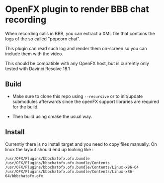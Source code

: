 OpenFX plugin to render BBB chat recording
==========================================

When recording calls in BBB, you can extract a XML file that contains the
logs of the so called "popcorn chat".

This plugin can read such log and render them on-screen so you can include
them with the video.

This should be compatible with any OpenFX host, but is currently only
tested with Davinci Resolve 18.1


Build
-----

* Make sure to clone this repo using `--recursive` or to init/update
  submodules afterwards since the openFX support libraries are required
  for the build.

* Then build using cmake the usual way.


Install
-------

Currently there is no install target and you need to copy files manually.
On linux the layout should end up looking like :

```
/usr/OFX/Plugins/bbbchatofx.ofx.bundle
/usr/OFX/Plugins/bbbchatofx.ofx.bundle/Contents
/usr/OFX/Plugins/bbbchatofx.ofx.bundle/Contents/Linux-x86-64
/usr/OFX/Plugins/bbbchatofx.ofx.bundle/Contents/Linux-x86-64/bbbchatofx.ofx
```
